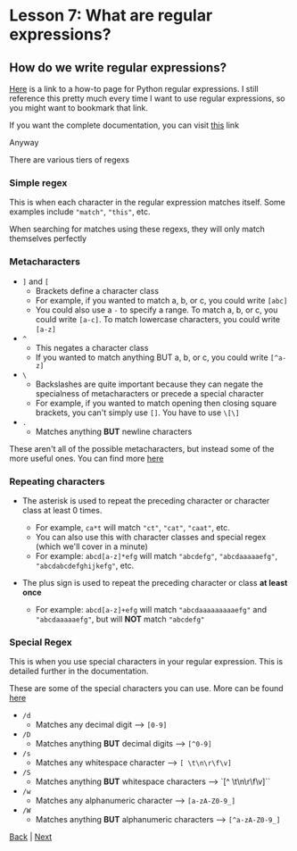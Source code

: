 # Lesson 7: What are regular expressions?

## How do we write regular expressions?

[Here](https://docs.python.org/3/howto/regex.html) is a link to a how-to page for Python regular expressions. I still reference this pretty much every time I want to use regular expressions, so you might want to bookmark that link.

If you want the complete documentation, you can visit [this](https://docs.python.org/3/library/re.html) link

Anyway

There are various tiers of regexs

### Simple regex
This is when each character in the regular expression matches itself. Some examples include `"match"`, `"this"`, etc.

When searching for matches using these regexs, they will only match themselves perfectly

### Metacharacters

- `]` and `[`
  - Brackets define a character class
  - For example, if you wanted to match a, b, or c, you could write `[abc]`
  - You could also use a `-` to specify a range. To match a, b, or c, you could write `[a-c]`. To match lowercase characters, you could write `[a-z]`
- `^`
  - This negates a character class
  - If you wanted to match anything BUT a, b, or c, you could write `[^a-z]`
- `\`
  - Backslashes are quite important because they can negate the specialness of metacharacters or precede a special character
  - For example, if you wanted to match opening then closing square brackets, you can't simply use `[]`. You have to use `\[\]`
- `.`
  - Matches anything **BUT** newline characters

These aren't all of the possible metacharacters, but instead some of the more useful ones. You can find more [here](https://docs.python.org/3/howto/regex.html#matching-characters)

### Repeating characters

- The asterisk is used to repeat the preceding character or character class at least 0 times.
  - For example, `ca*t` will match `"ct"`, `"cat"`, `"caat"`, etc.
  - You can also use this with character classes and special regex (which we'll cover in a minute)
  - For example: `abcd[a-z]*efg` will match `"abcdefg"`, `"abcdaaaaaefg"`, `"abcdabcdefghijkefg"`, etc.

- The plus sign is used to repeat the preceding character or class **at least once**
  - For example: `abcd[a-z]+efg` will match `"abcdaaaaaaaaaefg"` and `"abcdaaaaaefg"`, but will **NOT** match `"abcdefg"`

### Special Regex
This is when you use special characters in your regular expression. This is detailed further in the documentation.

These are some of the special characters you can use. More can be found [here](https://docs.python.org/3/library/re.html#re-syntax)

- `/d`
  - Matches any decimal digit --> `[0-9]`
- `/D`
  - Matches anything **BUT** decimal digits --> `[^0-9]`
- `/s`
  - Matches any whitespace character --> `[ \t\n\r\f\v]`
- `/S`
  - Matches anything **BUT** whitespace characters --> `[^ \t\n\r\f\v]``
- `/w`
  - Matches any alphanumeric character --> `[a-zA-Z0-9_]`
- `/W`
  - Matches anything **BUT** alphanumeric characters --> `[^a-zA-Z0-9_]`

[Back](lesson7_5.html) | [Next](lesson7_7.html)
